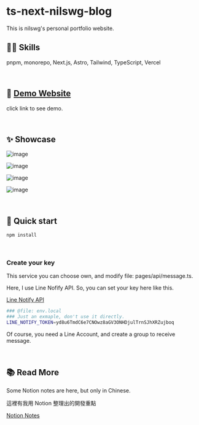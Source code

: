 # ts-next-nilswg-blog
This is nilswg's personal portfolio website.

## 🐱‍🏍 Skills
pnpm, monorepo, Next.js, Astro, Tailwind, TypeScript, Vercel

<br>

## 🚀 <a href="https://nilswg-site.vercel.app/">Demo Website</a>
click link to see demo.

<br>

## ✨ Showcase
![image](https://user-images.githubusercontent.com/64550861/217883710-4584325d-6a00-4a10-ab21-c7eda5c1b900.png)

![image](https://user-images.githubusercontent.com/64550861/220078309-ed18e081-691c-4911-b955-94afb38f4127.png)

![image](https://user-images.githubusercontent.com/64550861/217887608-47aa1652-faee-4760-8926-a3ddcc12d524.png)

![image](https://user-images.githubusercontent.com/64550861/217887969-dfa9f853-4ed5-42b9-88d0-869ba8846da0.png)

<br>

## 🛫 Quick start

```bash
npm install
```

<br>

### Create your key
This service you can choose own, and modify file: pages/api/message.ts.

Here, I use Line Nofify API. So, you can set your key here like this.

<a href="https://notify-bot.line.me/doc/en/">Line Notify API</a>

```bash
### @file: env.local
### Just an exmaple, don't use it directly.
LINE_NOTIFY_TOKEN=yd8u6TmdC6e7CNOwz8aGV3ONHDjulTrnSJhXRZujboq
```

Of course, you need a Line Account, and create a group to receive message.

<br>

## 📚 Read More

Some Notion notes are here, but only in Chinese.

這裡有我用 Notion 整理出的開發重點

<a href="https://nilswg.notion.site/Nilswg-Portfolio-6d8e7a9a16ef44a7bce49745f31781af"> Notion Notes </a>


